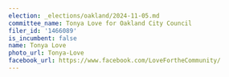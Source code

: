 ```yaml
---
election: _elections/oakland/2024-11-05.md
committee_name: Tonya Love for Oakland City Council
filer_id: '1466089'
is_incumbent: false
name: Tonya Love
photo_url: Tonya-Love
facebook_url: https://www.facebook.com/LoveFortheCommunity/
---
```

